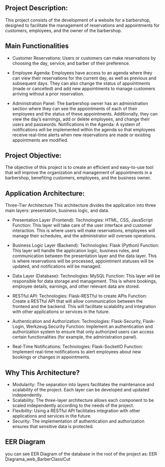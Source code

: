 ## Project Description:
This project consists of the development of a website for a barbershop, designed to facilitate the management of reservations and appointments for customers, employees, and the owner of the barbershop.

## Main Functionalities
* Customer Reservations: Users or customers can make reservations by choosing the day, service, and barber of their preference.
  
* Employee Agenda: Employees have access to an agenda where they can view their reservations for the current day, as well as previous and
subsequent days. They can also change the status of appointments (made or cancelled) and add new appointments to manage customers arriving without a prior reservation.

* Administration Panel: The barbershop owner has an administration section where they can see the appointments of each of their employees and the status of these appointments. Additionally, they can view the day’s earnings, add or delete employees, and change their users and passwords.
Notifications in the Agenda: A system of notifications will be implemented within the agenda so that employees receive real-time alerts when new reservations are made or existing appointments are modified.

## Project Objective:
The objective of this project is to create an efficient and easy-to-use tool that will improve the organization and management of appointments in a barbershop, benefiting customers, employees, and the business owner.

## Application Architecture:
Three-Tier Architecture
This architecture divides the application into three main layers: presentation, business logic, and data.

* Presentation Layer (Frontend):
Technologies: HTML, CSS, JavaScript
Function: This layer will take care of the user interface and customer interaction. This is where users will make reservations, employees will manage their schedules, and the administrator will oversee operations.

* Business Logic Layer (Backend):
Technologies: Flask (Python)
Function: This layer will handle the application logic, business rules, and communication between the presentation layer and the data layer. This is where reservations will be processed, appointment statuses will be updated, and notifications will be managed.

* Data Layer (Database):
Technologies: MySQL
Function: This layer will be responsible for data storage and management. This is where bookings, employee details, earnings, and other relevant data are stored.

* RESTful API:
Technologies: Flask-RESTful to create APIs
Function: Create a RESTful API that will allow communication between the frontend and the backend. This will facilitate scalability and integration with other applications or services in the future.

* Authentication and Authorization:
Technologies: Flask-Security, Flask-Login, Werkzeug.Security
Function: Implement an authentication and authorization system to ensure that only authorized users can access certain functionalities (for example, the administration panel).

* Real-Time Notifications:
Technologies: Flask-SocketIO
Function: Implement real-time notifications to alert employees about new bookings or changes in appointments.

## Why This Architecture?
* Modularity: The separation into layers facilitates the maintenance and scalability of the project. Each layer can be developed and updated independently.
* Scalability: The three-layer architecture allows each component to be scaled independently according to the needs of the project.
* Flexibility: Using a RESTful API facilitates integration with other applications and services in the future.
* Security: The implementation of authentication and authorization ensures that sensitive data is protected.

## EER Diagram
you can see EER Diagram of the database in the root of the project as: EER Diagrama_web_BarberClassiCut
